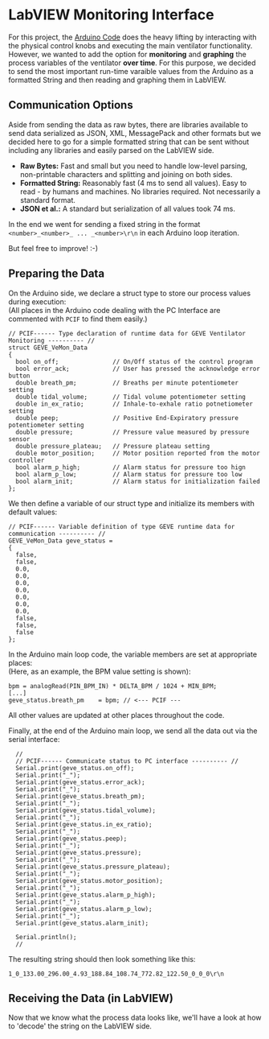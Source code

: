 # LabVIEW Monitoring Interface

For this project, the [Arduino Code](../../../Arduino-Code) does the heavy lifting by interacting with the physical control knobs and executing the main ventilator functionality.
However, we wanted to add the option for **monitoring** and **graphing** the process variables of the ventilator **over time**.
For this purpose, we decided to send the most important run-time varaible values from the Arduino as a formatted String and then reading and graphing them in LabVIEW.

## Communication Options

Aside from sending the data as raw bytes, there are libraries available to send data serialized as JSON, XML, MessagePack and other formats but we decided here to go for a simple formatted string that can be sent without including any libraries and easily parsed on the LabVIEW side.
* **Raw Bytes:** Fast and small but you need to handle low-level parsing, non-printable characters and splitting and joining on both sides.
* **Formatted String:** Reasonably fast (4 ms to send all values). Easy to read - by humans and machines. No libraries required. Not necessarily a standard format.
* **JSON et al.:** A standard but serialization of all values took 74 ms.

In the end we went for sending a fixed string in the format `<number>_<number>_ ... _<number>\r\n` in each Arduino loop iteration.

But feel free to improve! :-)

## Preparing the Data

On the Arduino side, we declare a struct type to store our process values during execution:  
(All places in the Arduino code dealing with the PC Interface are commented with `PCIF` to find them easily.)

```
// PCIF------ Type declaration of runtime data for GEVE Ventilator Monitoring ---------- //
struct GEVE_VeMon_Data
{
  bool on_off;               // On/Off status of the control program
  bool error_ack;            // User has pressed the acknowledge error button 
  double breath_pm;          // Breaths per minute potentiometer setting
  double tidal_volume;       // Tidal volume potentiometer setting
  double in_ex_ratio;        // Inhale-to-exhale ratio potnetiometer setting
  double peep;               // Positive End-Expiratory pressure potentiometer setting
  double pressure;           // Pressure value measured by pressure sensor
  double pressure_plateau;   // Pressure plateau setting 
  double motor_position;     // Motor position reported from the motor controller
  bool alarm_p_high;         // Alarm status for pressure too hign
  bool alarm_p_low;          // Alarm status for pressure too low
  bool alarm_init;           // Alarm status for initialization failed
};
```

We then define a variable of our struct type and initialize its members with default values:

```
// PCIF------ Variable definition of type GEVE runtime data for communication ---------- //
GEVE_VeMon_Data geve_status =
{
  false,
  false,
  0.0,
  0.0,
  0.0,
  0.0,
  0.0,
  0.0,
  0.0,
  false,
  false,
  false
};
``` 

In the Arduino main loop code, the variable members are set at appropriate places:  
(Here, as an example, the BPM value setting is shown):

```
bpm = analogRead(PIN_BPM_IN) * DELTA_BPM / 1024 + MIN_BPM;
[...]
geve_status.breath_pm    = bpm; // <--- PCIF ---
```

All other values are updated at other places throughout the code.

Finally, at the end of the Arduino main loop, we send all the data out via the serial interface:

```
  //
  // PCIF------ Communicate status to PC interface ---------- //
  Serial.print(geve_status.on_off);
  Serial.print("_");
  Serial.print(geve_status.error_ack);
  Serial.print("_");
  Serial.print(geve_status.breath_pm);
  Serial.print("_");
  Serial.print(geve_status.tidal_volume);
  Serial.print("_");
  Serial.print(geve_status.in_ex_ratio);
  Serial.print("_");
  Serial.print(geve_status.peep);
  Serial.print("_");
  Serial.print(geve_status.pressure);
  Serial.print("_");
  Serial.print(geve_status.pressure_plateau);
  Serial.print("_");
  Serial.print(geve_status.motor_position);
  Serial.print("_");
  Serial.print(geve_status.alarm_p_high);
  Serial.print("_");
  Serial.print(geve_status.alarm_p_low);
  Serial.print("_");
  Serial.print(geve_status.alarm_init);

  Serial.println();
  //
```

The resulting string should then look something like this:

```
1_0_133.00_296.00_4.93_188.84_108.74_772.82_122.50_0_0_0\r\n
```

## Receiving the Data (in LabVIEW)

Now that we know what the process data looks like, we'll have a look at how to 'decode' the string on the LabVIEW side.
